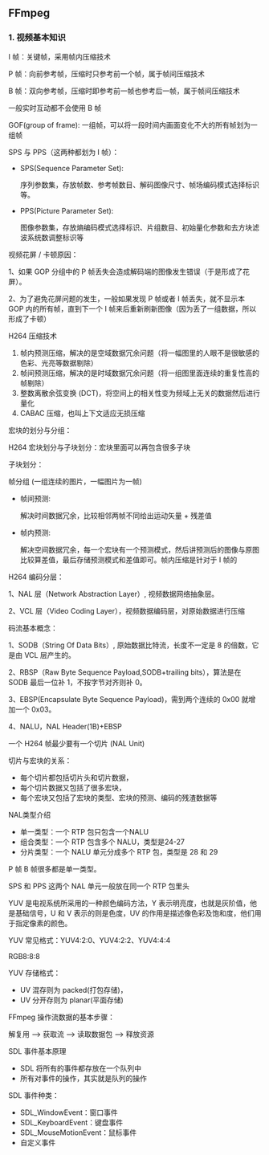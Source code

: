 ## FFmpeg

### 1. 视频基本知识

I 帧：关键帧，采用帧内压缩技术

P 帧：向前参考帧，压缩时只参考前一个帧，属于帧间压缩技术

B 帧：双向参考帧，压缩时即参考前一帧也参考后一帧，属于帧间压缩技术

一般实时互动都不会使用 B 帧

GOF(group of frame): 一组帧，可以将一段时间内画面变化不大的所有帧划为一组帧

SPS 与 PPS（这两种都划为 I 帧）：

- SPS(Sequence Parameter Set):

  序列参数集，存放帧数、参考帧数目、解码图像尺寸、帧场编码模式选择标识等。

- PPS(Picture Parameter Set):

  图像参数集，存放熵编码模式选择标识、片组数目、初始量化参数和去方块滤波系统数调整标识等

视频花屏 / 卡顿原因：

1、如果 GOP 分组中的 P 帧丢失会造成解码端的图像发生错误（于是形成了花屏）。

2、为了避免花屏问题的发生，一般如果发现 P 帧或者 I 帧丢失，就不显示本 GOP 内的所有帧，直到下一个 I 帧来后重新刷新图像（因为丢了一组数据，所以形成了卡顿）

H264 压缩技术

1. 帧内预测压缩，解决的是空域数据冗余问题（将一幅图里的人眼不是很敏感的色彩、光亮等数据剔除）
2. 帧间预测压缩，解决的是时域数据冗余问题（将一组图里面连续的重复性高的帧剔除）
3. 整数离散余弦变换 (DCT)，将空间上的相关性变为频域上无关的数据然后进行量化
4. CABAC 压缩，也叫上下文适应无损压缩

宏块的划分与分组：

H264 宏块划分与子块划分：宏块里面可以再包含很多子块

子块划分：

帧分组 (一组连续的图片，一幅图片为一帧)

- 帧间预测:

  解决时间数据冗余，比较相邻两帧不同给出运动矢量 + 残差值

- 帧内预测:

  解决空间数据冗余，每一个宏块有一个预测模式，然后讲预测后的图像与原图比较算差值，最后存储预测模式和差值即可。帧内压缩是针对于 I 帧的

H264 编码分层：

1、NAL 层（Network Abstraction Layer）, 视频数据网络抽象层。

2、VCL 层（Video Coding Layer），视频数据编码层，对原始数据进行压缩

码流基本概念：

1、SODB（String Of Data Bits）, 原始数据比特流，长度不一定是 8 的倍数，它是由 VCL 层产生的。

2、RBSP（Raw Byte Sequence Payload,SODB+trailing bits），算法是在 SODB 最后一位补 1，不按字节对齐则补 0。

3、EBSP(Encapsulate Byte Sequence Payload)，需到两个连续的 0x00 就增加一个 0x03。

4、NALU，NAL Header(1B)+EBSP

一个 H264 帧最少要有一个切片 (NAL Unit)

切片与宏块的关系：

- 每个切片都包括切片头和切片数据，
- 每个切片数据又包括了很多宏块，
- 每个宏块又包括了宏块的类型、宏块的预测、编码的残渣数据等

NAL类型介绍

- 单一类型：一个 RTP 包只包含一个NALU
- 组合类型：一个 RTP 包含多个 NALU，类型是24-27
- 分片类型：一个 NALU 单元分成多个 RTP 包，类型是 28 和 29

P 帧 B 帧很多都是单一类型。

SPS 和 PPS 这两个 NAL 单元一般放在同一个 RTP 包里头

YUV 是电视系统所采用的一种颜色编码方法，Y 表示明亮度，也就是灰阶值，他是基础信号，U 和 V 表示的则是色度，UV 的作用是描述像色彩及饱和度，他们用于指定像素的颜色。

YUV 常见格式：YUV4:2:0、YUV4:2:2、YUV4:4:4

RGB8:8:8

YUV 存储格式：

- UV 混存则为 packed(打包存储)，
- UV 分开存则为 planar(平面存储)

FFmpeg 操作流数据的基本步骤：

解复用 —> 获取流 —> 读取数据包 —> 释放资源

SDL 事件基本原理

- SDL 将所有的事件都存放在一个队列中
- 所有对事件的操作，其实就是队列的操作

SDL 事件种类：

- SDL_WindowEvent：窗口事件
- SDL_KeyboardEvent：键盘事件
- SDL_MouseMotionEvent：鼠标事件
- 自定义事件







